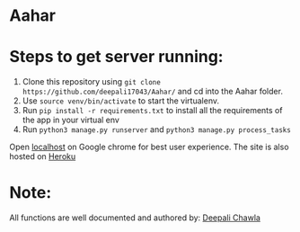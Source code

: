 # Aahar

# Steps to get server running:
1. Clone this repository using ```git clone https://github.com/deepali17043/Aahar/``` and cd into the Aahar folder.
2. Use ```source venv/bin/activate``` to start the virtualenv.
3. Run ```pip install -r requirements.txt``` to install all the requirements of the app in your virtual env
4. Run 
  ```python3 manage.py runserver``` and ```python3 manage.py process_tasks```

Open [localhost](http://127.0.0.1:8000) on Google chrome for best user experience.
The site is also hosted on [Heroku](http://aahar-iiitd.herokuapp.com/)

# Note:
All functions are well documented and authored by: [Deepali Chawla](https://github.com/deepali17043/)
